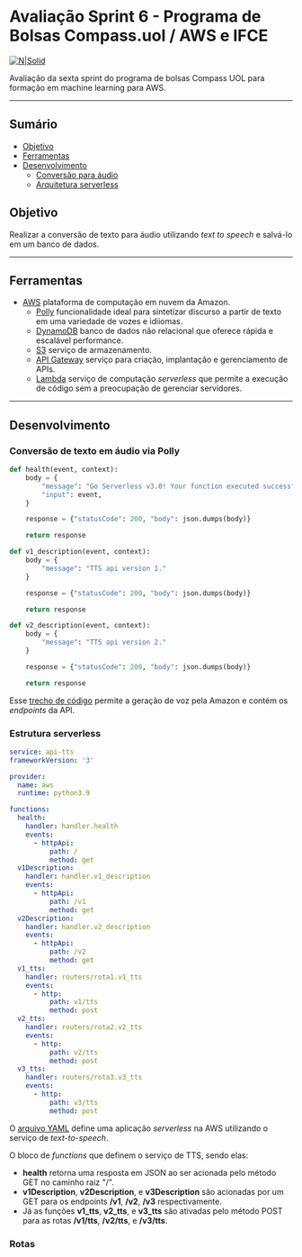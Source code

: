 # Avaliação Sprint 6 - Programa de Bolsas Compass.uol / AWS e IFCE

[![N|Solid](https://upload.wikimedia.org/wikipedia/commons/thumb/f/f3/LogoCompasso-positivo.png/440px-LogoCompasso-positivo.png)](https://compass.uol/pt/home/)

Avaliação da sexta sprint do programa de bolsas Compass UOL para formação em machine learning para AWS.

***

## Sumário
* [Objetivo](#objetivo)
* [Ferramentas](#ferramentas)
* [Desenvolvimento](#desenvolvimento)
  * [Conversão para áudio](#conversão-de-texto-em-áudio-via-polly)
  * [Arquitetura serverless](#estrutura-serverless)

## Objetivo

Realizar a conversão de texto para áudio utilizando *text to speech* e salvá-lo em um banco de dados.

***

## Ferramentas

* [AWS](https://aws.amazon.com/pt/) plataforma de computação em nuvem da Amazon.
  * [Polly](https://aws.amazon.com/polly/) funcionalidade ideal para sintetizar discurso a partir de texto em uma variedade de vozes e idiiomas.
  * [DynamoDB](https://aws.amazon.com/dynamodb/) banco de dados não relacional que oferece rápida e escalável performance.
  * [S3](https://aws.amazon.com/s3/) serviço de armazenamento.
  * [API Gateway](https://aws.amazon.com/api-gateway/) serviço para criação, implantação e gerenciamento de APIs.
  * [Lambda](https://aws.amazon.com/lambda/) serviço de computação *serverless* que permite a execução de código sem a preocupação de gerenciar servidores.

***

## Desenvolvimento

### Conversão de texto em áudio via Polly

```py
def health(event, context):
    body = {
        "message": "Go Serverless v3.0! Your function executed successfully!",
        "input": event,
    }

    response = {"statusCode": 200, "body": json.dumps(body)}

    return response

def v1_description(event, context):
    body = {
        "message": "TTS api version 1."
    }

    response = {"statusCode": 200, "body": json.dumps(body)}

    return response

def v2_description(event, context):
    body = {
        "message": "TTS api version 2."
    }

    response = {"statusCode": 200, "body": json.dumps(body)}

    return response
```
Esse [trecho de código](https://github.com/Compass-pb-aws-2022-IFCE/sprint-6-pb-aws-ifce/blob/Grupo-5/api-tts/handler.py) permite a geração de voz pela Amazon e contém os *endpoints* da API.

### Estrutura serverless

```yml
service: api-tts
frameworkVersion: '3'

provider:
  name: aws
  runtime: python3.9

functions:
  health:
    handler: handler.health
    events:
      - httpApi:
          path: /
          method: get
  v1Description:
    handler: handler.v1_description
    events:
      - httpApi:
          path: /v1
          method: get
  v2Description:
    handler: handler.v2_description
    events:
      - httpApi:
          path: /v2
          method: get
  v1_tts:
    handler: routers/rota1.v1_tts
    events:
      - http:
          path: v1/tts
          method: post
  v2_tts:
    handler: routers/rota2.v2_tts
    events:
      - http:
          path: v2/tts
          method: post
  v3_tts:
    handler: routers/rota3.v3_tts
    events:
      - http:
          path: v3/tts
          method: post
```

O [arquivo YAML](https://github.com/Compass-pb-aws-2022-IFCE/sprint-6-pb-aws-ifce/blob/Grupo-5/api-tts/serverless.yml) define uma aplicação *serverless* na AWS utilizando o serviço de *text-to-speech*.

O bloco de *functions* que definem o serviço de TTS, sendo elas:
* **health** retorna uma resposta em JSON ao ser acionada pelo método GET no caminho raiz "/".
* **v1Description**, **v2Description**, e **v3Description** são acionadas por um GET para os endpoints **/v1**, **/v2**, **/v3** respectivamente.
* Já as funções **v1_tts**, **v2_tts**, e **v3_tts** são ativadas pelo método POST para as rotas **/v1/tts**, **/v2/tts**, e **/v3/tts**.

### Rotas